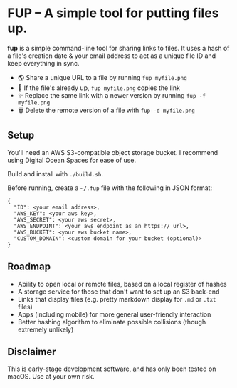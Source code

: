 # FUP – A simple tool for putting files up.

**fup** is a simple command-line tool for sharing links to files. It uses a
hash of a file's creation date & your email address to act as a unique file
ID and keep everything in sync.

- 🌎 Share a unique URL to a file by running `fup myfile.png`
- 🔗 If the file's already up, `fup myfile.png` copies the link
- ✨ Replace the same link with a newer version by running `fup -f myfile.png`
- 🗑 Delete the remote version of a file with `fup -d myfile.png`

## Setup

You'll need an AWS S3-compatible object storage bucket. I recommend using
Digital Ocean Spaces for ease of use.

Build and install with `./build.sh`.

Before running, create a `~/.fup` file with the following in JSON format:

```
{
  "ID": <your email address>,
  "AWS_KEY": <your aws key>,
  "AWS_SECRET": <your aws secret>,
  "AWS_ENDPOINT": <your aws endpoint as an https:// url>,
  "AWS_BUCKET": <your aws bucket name>,
  "CUSTOM_DOMAIN": <custom domain for your bucket (optional)>
}
```

## Roadmap

- Ability to open local or remote files, based on a local register of hashes
- A storage service for those that don't want to set up an S3 back-end
- Links that display files (e.g. pretty markdown display for `.md` or `.txt` files)
- Apps (including mobile) for more general user-friendly interaction
- Better hashing algorithm to eliminate possible collisions (though extremely unlikely)

## Disclaimer

This is early-stage development software, and has only been tested on macOS. Use at your own risk.
